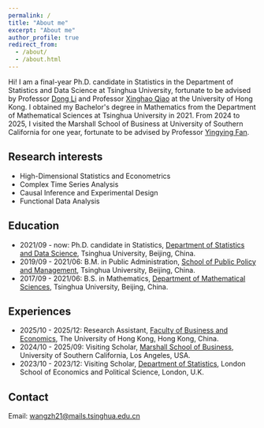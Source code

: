 ```yaml
---
permalink: /
title: "About me"
excerpt: "About me"
author_profile: true
redirect_from: 
  - /about/
  - /about.html
---
```


Hi! I am a final-year Ph.D. candidate in Statistics in the Department of Statistics and Data Science at Tsinghua University, fortunate to be advised by Professor [Dong Li](https://www.stat.tsinghua.edu.cn/en/info/1023/1052.htm) and Professor [Xinghao Qiao](https://www.hkubs.hku.hk/people/xinghao-qiao/) at the University of Hong Kong.
I obtained my Bachelor's degree in Mathematics from the Department of Mathematical Sciences at Tsinghua University in 2021.
From 2024 to 2025, I visited the Marshall School of Business at University of Southern California for one year, fortunate to be advised by Professor [Yingying Fan](https://faculty.marshall.usc.edu/yingying-fan/).

## Research interests
* High-Dimensional Statistics and Econometrics
* Complex Time Series Analysis
* Causal Inference and Experimental Design
* Functional Data Analysis

## Education
* 2021/09 - now:  Ph.D. candidate in Statistics, [Department of Statistics and Data Science](https://www.stat.tsinghua.edu.cn/en/), Tsinghua University, Beijing, China.
* 2019/09 - 2021/06:  B.M. in Public Administration, [School of Public Policy and Management](https://www.sppm.tsinghua.edu.cn/english/), Tsinghua University, Beijing, China.
* 2017/09 - 2021/06:  B.S. in Mathematics, [Department of Mathematical Sciences](https://www.math.tsinghua.edu.cn/), Tsinghua University, Beijing, China.

## Experiences
* 2025/10 - 2025/12:  Research Assistant, [Faculty of Business and Economics](https://www.hkubs.hku.hk/), The University of Hong Kong, Hong Kong, China.
* 2024/10 - 2025/09:  Visiting Scholar, [Marshall School of Business](https://www.marshall.usc.edu/), University of Southern California, Los Angeles, USA.
* 2023/10 - 2023/12:  Visiting Scholar, [Department of Statistics](https://www.lse.ac.uk/statistics), London School of Economics and Political Science, London, U.K.

## Contact
Email: wangzh21@mails.tsinghua.edu.cn
